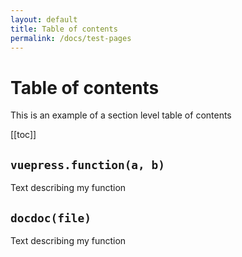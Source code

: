 ```yaml
---
layout: default
title: Table of contents
permalink: /docs/test-pages
---
```

<!-- rename file to .md to enable this file. Otherwise file will be parsed by compiler and added to search results. -->

# Table of contents

This is an example of a section level table of contents

[[toc]]

## `vuepress.function(a, b)`

Text describing my function

## `docdoc(file)`

Text describing my function
